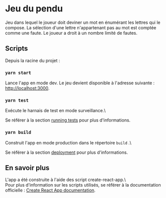 # Jeu du pendu

Jeu dans lequel le joueur doit deviner un mot en énumérant les lettres qui le compose.
La sélection d'une lettre n'appartenant pas au mot est comptée comme une faute.
Le joueur a droit à un nombre limité de fautes.

## Scripts

Depuis la racine du projet :

### `yarn start`

Lance l'app en mode dev.
Le jeu devient disponible à l'adresse suivante : [http://localhost:3000](http://localhost:3000).

### `yarn test`

Exécute le harnais de test en mode surveillance.\

Se référer à la section [running tests](https://facebook.github.io/create-react-app/docs/running-tests) pour plus d'informations.

### `yarn build`

Construit l'app en mode production dans le répertoire `build` .\

Se référer à la section [deployment](https://facebook.github.io/create-react-app/docs/deployment) pour plus d'informations.

## En savoir plus

L'app a été construite à l'aide des script create-react-app.\  
Pour plus d'information sur les scripts utilisés, se référer à la documentation officielle : 
[Create React App documentation](https://facebook.github.io/create-react-app/docs/getting-started).
